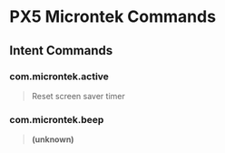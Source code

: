 # PX5 Microntek Commands

## Intent Commands

### com.microntek.active
> Reset screen saver timer

### com.microntek.beep
> **(unknown)**  

